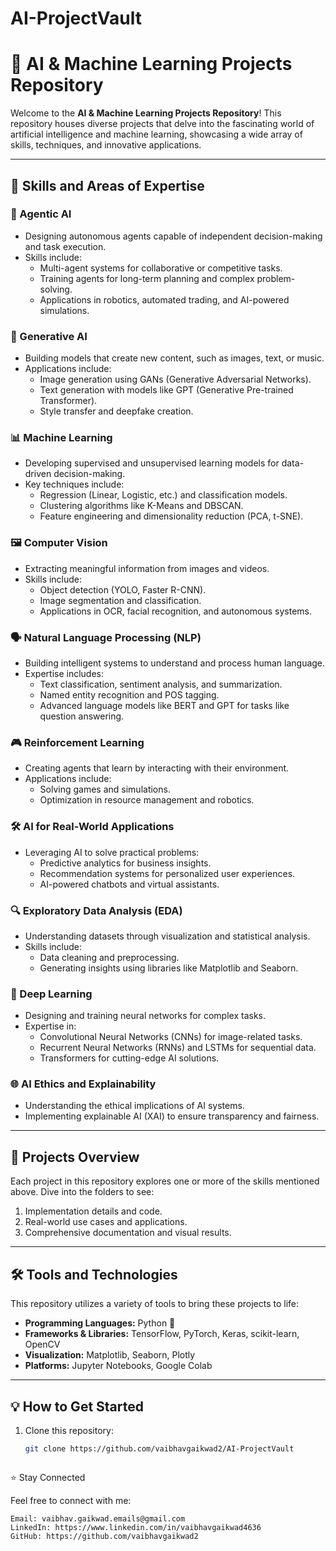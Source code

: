 # AI-ProjectVault

# 🧠 AI & Machine Learning Projects Repository  

Welcome to the **AI & Machine Learning Projects Repository**! This repository houses diverse projects that delve into the fascinating world of artificial intelligence and machine learning, showcasing a wide array of skills, techniques, and innovative applications.  

---

## 🚀 Skills and Areas of Expertise  


### 🤖 Agentic AI  
- Designing autonomous agents capable of independent decision-making and task execution.  
- Skills include:  
  - Multi-agent systems for collaborative or competitive tasks.  
  - Training agents for long-term planning and complex problem-solving.  
  - Applications in robotics, automated trading, and AI-powered simulations.  


### 🌟 Generative AI  
- Building models that create new content, such as images, text, or music.  
- Applications include:  
  - Image generation using GANs (Generative Adversarial Networks).  
  - Text generation with models like GPT (Generative Pre-trained Transformer).  
  - Style transfer and deepfake creation.  

### 📊 Machine Learning  
- Developing supervised and unsupervised learning models for data-driven decision-making.  
- Key techniques include:  
  - Regression (Linear, Logistic, etc.) and classification models.  
  - Clustering algorithms like K-Means and DBSCAN.  
  - Feature engineering and dimensionality reduction (PCA, t-SNE).  

### 🖼️ Computer Vision  
- Extracting meaningful information from images and videos.  
- Skills include:  
  - Object detection (YOLO, Faster R-CNN).  
  - Image segmentation and classification.  
  - Applications in OCR, facial recognition, and autonomous systems.  

### 🗣️ Natural Language Processing (NLP)  
- Building intelligent systems to understand and process human language.  
- Expertise includes:  
  - Text classification, sentiment analysis, and summarization.  
  - Named entity recognition and POS tagging.  
  - Advanced language models like BERT and GPT for tasks like question answering.  

### 🎮 Reinforcement Learning  
- Creating agents that learn by interacting with their environment.  
- Applications include:  
  - Solving games and simulations.  
  - Optimization in resource management and robotics.  

### 🛠️ AI for Real-World Applications  
- Leveraging AI to solve practical problems:  
  - Predictive analytics for business insights.  
  - Recommendation systems for personalized user experiences.  
  - AI-powered chatbots and virtual assistants.  

### 🔍 Exploratory Data Analysis (EDA)  
- Understanding datasets through visualization and statistical analysis.  
- Skills include:  
  - Data cleaning and preprocessing.  
  - Generating insights using libraries like Matplotlib and Seaborn.  

### 🤖 Deep Learning  
- Designing and training neural networks for complex tasks.  
- Expertise in:  
  - Convolutional Neural Networks (CNNs) for image-related tasks.  
  - Recurrent Neural Networks (RNNs) and LSTMs for sequential data.  
  - Transformers for cutting-edge AI solutions.  

### 🌐 AI Ethics and Explainability  
- Understanding the ethical implications of AI systems.  
- Implementing explainable AI (XAI) to ensure transparency and fairness.  

---

## 📂 Projects Overview  

Each project in this repository explores one or more of the skills mentioned above. Dive into the folders to see:  
1. Implementation details and code.  
2. Real-world use cases and applications.  
3. Comprehensive documentation and visual results.  

---

## 🛠️ Tools and Technologies  

This repository utilizes a variety of tools to bring these projects to life:  
- **Programming Languages:** Python 🐍  
- **Frameworks & Libraries:** TensorFlow, PyTorch, Keras, scikit-learn, OpenCV  
- **Visualization:** Matplotlib, Seaborn, Plotly  
- **Platforms:** Jupyter Notebooks, Google Colab  

---

## 💡 How to Get Started  

1. Clone this repository:  
   ```bash
   git clone https://github.com/vaibhavgaikwad2/AI-ProjectVault



⭐ Stay Connected

Feel free to connect with me:

    Email: vaibhav.gaikwad.emails@gmail.com
    LinkedIn: https://www.linkedin.com/in/vaibhavgaikwad4636
    GitHub: https://github.com/vaibhavgaikwad2   
